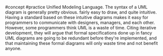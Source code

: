 #concept #practice 
Unified Modeling Language.
The syntax of a UML diagram is generally pretty obvious. fairly
easy to draw, and quite intuitive. Having a standard based on these intuitive diagrams makes it easy for programmers to communicate with designers, managers, and each other.
However, some programmers think UML is a waste of time. Citing iterative
development, they will argue that formal specifications done up in fancy UML
diagrams are going to be redundant before they're implemented, and that
maintaining these formal diagrams will only waste time and not benefit anyone.